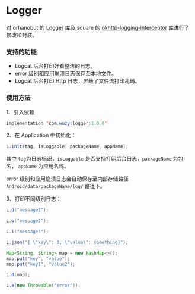 # Logger

对 orhanobut 的 [Logger](https://github.com/orhanobut/logger) 库及 square 的 [okhttp-logging-interceptor](https://github.com/square/okhttp/tree/master/okhttp-logging-interceptor) 库进行了修改和封装。

### 支持的功能

- Logcat 后台打印好看整洁的日志。
- error 级别和应用崩溃日志保存至本地文件。
- Logcat 后台打印 Http 日志，屏蔽了文件流打印乱码。

### 使用方法

1、引入依赖

```java
implementation 'com.wuzy:logger:1.0.0'
```

2、在 Application 中初始化：

```java
L.init(tag, isLoggable, packageName, appName);
```

其中 `tag`为日志标识，`isLoggable` 是否支持打印后台日志，`packageName` 为包名， `appName` 为应用名称。

error 级别和应用崩溃日志会自动保存至内部存储路径 `Android/data/packageName/log/` 路径下。

3、打印不同级别日志：

```java
L.d("message1");

L.w("message2");

L.i("message3");

L.json("{ \"key\": 3, \"value\": something}");

Map<String, String> map = new HashMap<>();
map.put("key", "value");
map.put("key1", "value2");

L.d(map);

L.e(new Throwable("error"));
```

